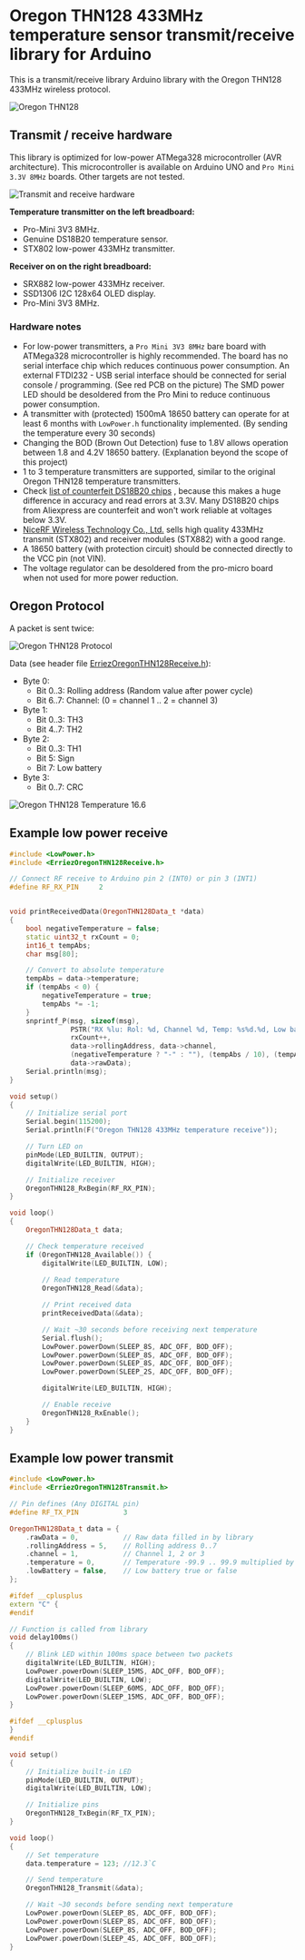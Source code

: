 # Oregon THN128 433MHz temperature sensor transmit/receive library for Arduino

This is a transmit/receive library Arduino library with the Oregon THN128 433MHz wireless protocol.

![Oregon THN128](https://raw.githubusercontent.com/Erriez/ErriezOregonTHN128/master/extras/OregonTHN128.png)

## Transmit / receive hardware

This library is optimized for low-power ATMega328 microcontroller (AVR architecture). 
This microcontroller is available on Arduino UNO and `Pro Mini 3.3V 8MHz` boards. Other targets are not tested.

![Transmit and receive hardware](extras/transmit-receive-hardware.png)

**Temperature transmitter on the left breadboard:** 

* Pro-Mini 3V3 8MHz.
* Genuine DS18B20 temperature sensor.
* STX802 low-power 433MHz transmitter.

**Receiver on on the right breadboard:**

* SRX882 low-power 433MHz receiver.
* SSD1306 I2C 128x64 OLED display.
* Pro-Mini 3V3 8MHz.

### Hardware notes

* For low-power transmitters, a `Pro Mini 3V3 8MHz` bare board with ATMega328 microcontroller is highly recommended. The board has no serial interface chip which reduces continuous power consumption. An external FTDI232 - USB serial interface  should be connected for serial console / programming. (See red PCB on the picture)
  The SMD power LED should be desoldered from the Pro Mini to reduce continuous power consumption. 
* A transmitter with (protected) 1500mA 18650 battery can operate for at least 6 months with `LowPower.h` functionality implemented. (By sending the temperature every 30 seconds)
* Changing the BOD (Brown Out Detection) fuse to 1.8V allows operation between 1.8 and 4.2V 18650 battery. (Explanation beyond the scope of this project)
* 1 to 3 temperature transmitters are supported, similar to the original Oregon THN128 temperature transmitters.
* Check [list of counterfeit DS18B20 chips](https://github.com/cpetrich/counterfeit_DS18B20) , because this makes a huge difference in accuracy and read errors at 3.3V. Many DS18B20 chips from Aliexpress are counterfeit and won't work reliable at voltages below 3.3V.
* [NiceRF Wireless Technology Co., Ltd.](https://nl.aliexpress.com/store/934254) sells high quality 433MHz transmit (STX802) and receiver modules (STX882) with a good range.
* A 18650 battery (with protection circuit) should be connected directly to the VCC pin (not VIN). 
* The voltage regulator can be desoldered from the pro-micro board when not used for more power reduction.


## Oregon Protocol

A packet is sent twice:

![Oregon THN128 Protocol](https://raw.githubusercontent.com/Erriez/ErriezOregonTHN128/master/extras/OregonTHN128Protocol.png)

Data (see header file [ErriezOregonTHN128Receive.h](https://github.com/Erriez/ErriezOregonTHN128/blob/master/src/ErriezOregonTHN128Receive.h)):

*  Byte 0:
   * Bit 0..3: Rolling address (Random value after power cycle)
   * Bit 6..7: Channel: (0 = channel 1 .. 2 = channel 3)
*  Byte 1:
   * Bit 0..3: TH3
   * Bit 4..7: TH2
*  Byte 2:
   * Bit 0..3: TH1
   * Bit 5:    Sign
   * Bit 7:    Low battery
*  Byte 3:
   * Bit 0..7: CRC

![Oregon THN128 Temperature 16.6](https://raw.githubusercontent.com/Erriez/ErriezOregonTHN128/master/extras/OregonTHN128Temperature16.6.png)


## Example low power receive

```c++
#include <LowPower.h>
#include <ErriezOregonTHN128Receive.h>

// Connect RF receive to Arduino pin 2 (INT0) or pin 3 (INT1)
#define RF_RX_PIN     2


void printReceivedData(OregonTHN128Data_t *data)
{
    bool negativeTemperature = false;
    static uint32_t rxCount = 0;
    int16_t tempAbs;
    char msg[80];

    // Convert to absolute temperature
    tempAbs = data->temperature;
    if (tempAbs < 0) {
        negativeTemperature = true;
        tempAbs *= -1;
    }
    snprintf_P(msg, sizeof(msg), 
               PSTR("RX %lu: Rol: %d, Channel %d, Temp: %s%d.%d, Low batt: %d (0x%08lx)"),
               rxCount++,
               data->rollingAddress, data->channel,
               (negativeTemperature ? "-" : ""), (tempAbs / 10), (tempAbs % 10), data->lowBattery,
               data->rawData);
    Serial.println(msg);
}

void setup()
{
    // Initialize serial port
    Serial.begin(115200);
    Serial.println(F("Oregon THN128 433MHz temperature receive"));

    // Turn LED on
    pinMode(LED_BUILTIN, OUTPUT);
    digitalWrite(LED_BUILTIN, HIGH);

    // Initialize receiver
    OregonTHN128_RxBegin(RF_RX_PIN);
}

void loop()
{
    OregonTHN128Data_t data;

    // Check temperature received
    if (OregonTHN128_Available()) {
        digitalWrite(LED_BUILTIN, LOW);
      
        // Read temperature
        OregonTHN128_Read(&data);

        // Print received data
        printReceivedData(&data);

        // Wait ~30 seconds before receiving next temperature
        Serial.flush();
        LowPower.powerDown(SLEEP_8S, ADC_OFF, BOD_OFF);
        LowPower.powerDown(SLEEP_8S, ADC_OFF, BOD_OFF);
        LowPower.powerDown(SLEEP_8S, ADC_OFF, BOD_OFF);
        LowPower.powerDown(SLEEP_2S, ADC_OFF, BOD_OFF);

        digitalWrite(LED_BUILTIN, HIGH);

        // Enable receive
        OregonTHN128_RxEnable();
    }
}
```


## Example low power transmit

```c++
#include <LowPower.h>
#include <ErriezOregonTHN128Transmit.h>

// Pin defines (Any DIGITAL pin)
#define RF_TX_PIN           3

OregonTHN128Data_t data = {
    .rawData = 0,           // Raw data filled in by library
    .rollingAddress = 5,    // Rolling address 0..7
    .channel = 1,           // Channel 1, 2 or 3
    .temperature = 0,       // Temperature -99.9 .. 99.9 multiplied by 10
    .lowBattery = false,    // Low battery true or false
};

#ifdef __cplusplus
extern "C" {
#endif

// Function is called from library
void delay100ms()
{
    // Blink LED within 100ms space between two packets
    digitalWrite(LED_BUILTIN, HIGH);
    LowPower.powerDown(SLEEP_15MS, ADC_OFF, BOD_OFF);
    digitalWrite(LED_BUILTIN, LOW);
    LowPower.powerDown(SLEEP_60MS, ADC_OFF, BOD_OFF);
    LowPower.powerDown(SLEEP_15MS, ADC_OFF, BOD_OFF);
}

#ifdef __cplusplus
}
#endif

void setup()
{
    // Initialize built-in LED
    pinMode(LED_BUILTIN, OUTPUT);
    digitalWrite(LED_BUILTIN, LOW);

    // Initialize pins
    OregonTHN128_TxBegin(RF_TX_PIN);
}

void loop()
{
    // Set temperature
    data.temperature = 123; //12.3`C

    // Send temperature
    OregonTHN128_Transmit(&data);

    // Wait ~30 seconds before sending next temperature
    LowPower.powerDown(SLEEP_8S, ADC_OFF, BOD_OFF);
    LowPower.powerDown(SLEEP_8S, ADC_OFF, BOD_OFF);
    LowPower.powerDown(SLEEP_8S, ADC_OFF, BOD_OFF);
    LowPower.powerDown(SLEEP_4S, ADC_OFF, BOD_OFF);
}
```
